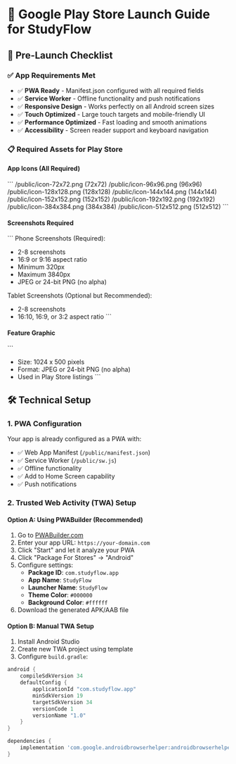 # 📱 Google Play Store Launch Guide for StudyFlow

## 🚀 Pre-Launch Checklist

### ✅ App Requirements Met
- ✅ **PWA Ready** - Manifest.json configured with all required fields
- ✅ **Service Worker** - Offline functionality and push notifications
- ✅ **Responsive Design** - Works perfectly on all Android screen sizes
- ✅ **Touch Optimized** - Large touch targets and mobile-friendly UI
- ✅ **Performance Optimized** - Fast loading and smooth animations
- ✅ **Accessibility** - Screen reader support and keyboard navigation

### 📋 Required Assets for Play Store

#### **App Icons (All Required)**
\`\`\`
/public/icon-72x72.png     (72x72)
/public/icon-96x96.png     (96x96)
/public/icon-128x128.png   (128x128)
/public/icon-144x144.png   (144x144)
/public/icon-152x152.png   (152x152)
/public/icon-192x192.png   (192x192)
/public/icon-384x384.png   (384x384)
/public/icon-512x512.png   (512x512)
\`\`\`

#### **Screenshots Required**
\`\`\`
Phone Screenshots (Required):
- 2-8 screenshots
- 16:9 or 9:16 aspect ratio
- Minimum 320px
- Maximum 3840px
- JPEG or 24-bit PNG (no alpha)

Tablet Screenshots (Optional but Recommended):
- 2-8 screenshots  
- 16:10, 16:9, or 3:2 aspect ratio
\`\`\`

#### **Feature Graphic**
\`\`\`
- Size: 1024 x 500 pixels
- Format: JPEG or 24-bit PNG (no alpha)
- Used in Play Store listings
\`\`\`

## 🛠️ Technical Setup

### 1. **PWA Configuration**
Your app is already configured as a PWA with:
- ✅ Web App Manifest (`/public/manifest.json`)
- ✅ Service Worker (`/public/sw.js`)
- ✅ Offline functionality
- ✅ Add to Home Screen capability
- ✅ Push notifications

### 2. **Trusted Web Activity (TWA) Setup**

#### **Option A: Using PWABuilder (Recommended)**
1. Go to [PWABuilder.com](https://pwabuilder.com)
2. Enter your app URL: `https://your-domain.com`
3. Click "Start" and let it analyze your PWA
4. Click "Package For Stores" → "Android"
5. Configure settings:
   - **Package ID**: `com.studyflow.app`
   - **App Name**: `StudyFlow`
   - **Launcher Name**: `StudyFlow`
   - **Theme Color**: `#000000`
   - **Background Color**: `#ffffff`
6. Download the generated APK/AAB file

#### **Option B: Manual TWA Setup**
1. Install Android Studio
2. Create new TWA project using template
3. Configure `build.gradle`:
```gradle
android {
    compileSdkVersion 34
    defaultConfig {
        applicationId "com.studyflow.app"
        minSdkVersion 19
        targetSdkVersion 34
        versionCode 1
        versionName "1.0"
    }
}

dependencies {
    implementation 'com.google.androidbrowserhelper:androidbrowserhelper:2.5.0'
}
